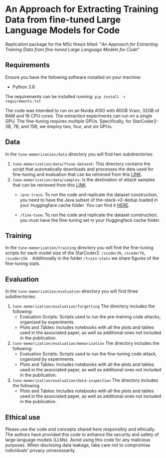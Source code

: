 # An Approach for Extracting Training Data from fine-tuned Large Language Models for Code
Replication package for the MSc thesis titled: "*An Approach for Extracting Training Data from fine-tuned Large Language Models for Code*"

## Requirements
Ensure you have the following software installed on your machine:

- Python 3.8

The requirements can be installed running:
`pip install -r requirements.txt`

The code was intended to run on an Nvidia A100 with 80GB Vram, 32GB of RAM and 16 CPU cores. The extraction experiments can run on a single GPU. The fine-tuning requires multiple GPUs. Specifically, for StarCoder2-3B, 7B, and 15B, we employ two, four, and six GPUs.

## Data
In the `tune-memorization/data` directory you will find two subdirectories:
1. `tune-memorization/data/ftune-dataset`: This directory contains the script that automatically downloads and processes the data used for fine-tuning and evaluation that can be retrieved from this [LINK](https://huggingface.co/datasets/LaughingLogits/Stackless_Java_V2).
2. `tune-memorization/data/samples`: Is the destination of attack samples that can be retrieved from this [LINK](https://huggingface.co/datasets/fabiosalern/MEM-TUNE_attack)
    - `/pre-train`: To run the code and replicate the dataset construction, you need to have the Java subset of the-stack-v2-dedup loaded in your Huggingface cache folder. You can find it [HERE](https://huggingface.co/datasets/bigcode/the-stack-v2-dedup/viewer/Java).

    - `/fine-tune`: To run the code and replicate the dataset construction, you must have the fine-tuning set in your Huggingface cache folder.

## Training
In the `tune-memorization/training` directory you will find the fine-tuning scripts for each model size of the StarCoder2: `/scoder3b`, `/scoder7b`, `/scoder15b `. Additionally in the folder `/train-stats` we share figures of the fine-tuning stats. 

## Evaluation
In the `tune-memorization/evaluation` directory you will find three subdirectories:
1. `tune-memorization/evaluation/forgetting` The directory includes the following:
    - Evaluation Scripts: Scripts used to run the pre-training code attacks, organized by experiments.
    - Plots and Tables: Includes notebooks with all the plots and tables used in the associated paper, as well as additional ones not included in the publication.
2. `tune-memorization/evaluation/memorization` The directory includes the following:
    - Evaluation Scripts: Scripts used to run the fine-tuning code attack, organized by experiments.
    - Plots and Tables: Includes notebooks with all the plots and tables used in the associated paper, as well as additional ones not included in the publication.
3. `tune-memorization/evaluation/data-inspection` The directory includes the following:
    - Plots and Tables: Includes notebooks with all the plots and tables used in the associated paper, as well as additional ones not included in the publication.

## Ethical use
Please use the code and concepts shared here responsibly and ethically. The authors have provided this code to enhance the security and safety of large language models (LLMs). Avoid using this code for any malicious purposes. When disclosing data leakage, take care not to compromise individuals' privacy unnecessarily.

